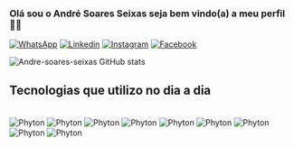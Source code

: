 ### Olá sou o André Soares Seixas seja bem vindo(a) a meu perfil 👋🏿

[![WhatsApp](https://img.shields.io/badge/WhatsApp-25D366?style=for-the-badge&logo=whatsapp&logoColor=white)](https://wa.me/31987631869)
[![Linkedin](https://img.shields.io/badge/LinkedIn-0077B5?style=for-the-badge&logo=linkedin&logoColor=white)](https://www.linkedin.com/in/andr%C3%A9-soares-seixas-624782325/)
[![Instagram](https://img.shields.io/badge/Instagram-E4405F?style=for-the-badge&logo=instagram&logoColor=white)](https://www.instagram.com/andresoaresseixas)
[![Facebook](https://img.shields.io/badge/Facebook-1877F2?style=for-the-badge&logo=facebook&logoColor=white)](https://www.facebook.com/andre.soaresseixas)

![Andre-soares-seixas GitHub stats](https://github-readme-stats.vercel.app/api?username=Andre-soares-seixas&show_icons=true&theme=dracula)

## Tecnologias que utilizo no dia a dia

<div style="display: inline_block"><br/>
  <img align="center" alt="Phyton" src="https://img.shields.io/badge/Duolingo-58CC02?style=for-the-badge&logo=Duolingo&logoColor=white" />
  <img align="center" alt="Phyton" src="https://img.shields.io/badge/Python-3776AB?style=for-the-badge&logo=python&logoColor=white" />
  <img align="center" alt="Phyton" src="https://img.shields.io/badge/MySQL-00000F?style=for-the-badge&logo=mysql&logoColor=white" />
  <img align="center" alt="Phyton" src="https://img.shields.io/badge/Power%20BI-F2C811?style=for-the-badge&logo=power-bi&logoColor=black" />
  <img align="center" alt="Phyton" src="https://img.shields.io/badge/Django-092E20?style=for-the-badge&logo=django&logoColor=white" />
  <img align="center" alt="Phyton" src="https://img.shields.io/badge/C%23-239120?style=for-the-badge&logo=c-sharp&logoColor=white" />
  <img align="center" alt="Phyton" src="https://img.shields.io/badge/HTML-239120?style=for-the-badge&logo=html5&logoColor=white" />
  <img align="center" alt="Phyton" src="https://img.shields.io/badge/Power%20BI-F2C811?style=for-the-badge&logo=power-bi&logoColor=black" />
  <img align="center" alt="Phyton" src="https://img.shields.io/badge/Power%20BI-F2C811?style=for-the-badge&logo=power-bi&logoColor=black" />
</div>
